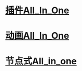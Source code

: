 # [插件All_In_One](All_In_One/addons)

# [动画All_In_One](All_In_One/LearnbdnelB/README.md)

# [节点式All_in_one](https://github.com/FofightFong/All_In_One)